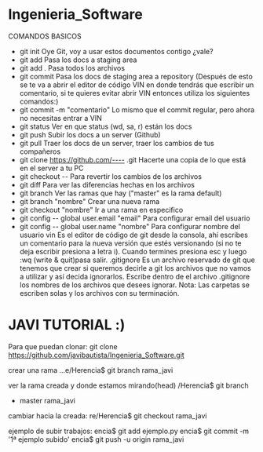 # Ingenieria_Software
COMANDOS BASICOS 
* git init Oye Git, voy a usar estos documentos contigo ¿vale?
* git add <file> Pasa los docs a staging area
* git add . Pasa todos los archivos
* git commit Pasa los docs de staging area a repository (Después de esto 
    se te va a abrir el editor de código VIN en donde tendrás que escribir un comentario, 
    si te quieres evitar abrir VIN entonces utiliza los siguientes comandos:) 
* git commit -m "comentario" Lo mismo que el commit regular, pero ahora no necesitas entrar a VIN
* git status Ver en que status (wd, sa, r) están los docs
* git push Subir los docs a un server (Github)
* git pull Traer los docs de un server, traer los cambios de tus compañeros
* git clone https://github.com/---- .git  Hacerte una copia de lo que está en el server a tu PC
* git checkout -- <file> Para revertir los cambios de los archivos
* git diff <file> Para ver las diferencias hechas en los archivos
* git branch Ver las ramas que hay ("master" es la rama default)
* git branch "nombre" Crear una nueva rama
* git checkout "nombre" Ir a una rama en especifico
* git config -- global user.email "email" Para configurar email del usuario
* git config -- global user.name "nombre" Para configurar nombre del usuario vin
    Es el editor de código de git desde la consola, 
    ahí escribes un comentario para la nueva versión que estés versionando
    (si no te deja escribir presiona a letra i). 
    Cuando termines presiona esc y luego :wq (write & quit)pasa salir. 
.gitignore Es un archivo reservado de git que tenemos 
    que crear si queremos decirle a git los archivos que no vamos a utilizar y así decida ignorarlos. 
    Escribe dentro de el archivo .gitignore los nombres de los archivos que desees ignorar. 
    Nota: Las carpetas se escriben solas y los archivos con su terminación.

# JAVI TUTORIAL :)
Para que puedan clonar:
git clone https://github.com/javibautista/Ingenieria_Software.git

crear una rama
...e/Herencia$ git branch rama_javi

ver la rama creada y donde estamos mirando(head)
/Herencia$ git branch
* master
  rama_javi

cambiar hacia la creada:
re/Herencia$ git checkout rama_javi

ejemplo de subir trabajos:
encia$ git add ejemplo.py
encia$ git commit -m '1ª ejemplo subido'
encia$ git push -u origin rama_javi

